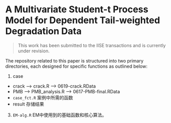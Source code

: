 # A Multivariate Student-t Process Model for Dependent Tail-weighted Degradation Data

> This work has been submitted to the IISE transactions and is currently under revision.


The repository related to this paper is structured into two primary directories, each designed for specific functions as outlined below:


1. case
  - crack --> crack.R --> 0619-crack.RData
  - PMB --> PMB_analysis.R --> 0617-PMB-final.RData
  - `case_fct.R` 案例中所需的函数
  - result 存储结果

3. `EM-alg.R` EM中使用到的基础函数和核心算法。

